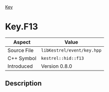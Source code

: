 [Key](index)
# Key.F13
| Aspect | Value |
| --- | --- |
| Source File | `libKestrel/event/key.hpp` |
| C++ Symbol | `kestrel::hid::f13` |
| Introduced | Version 0.8.0 |
## Description

